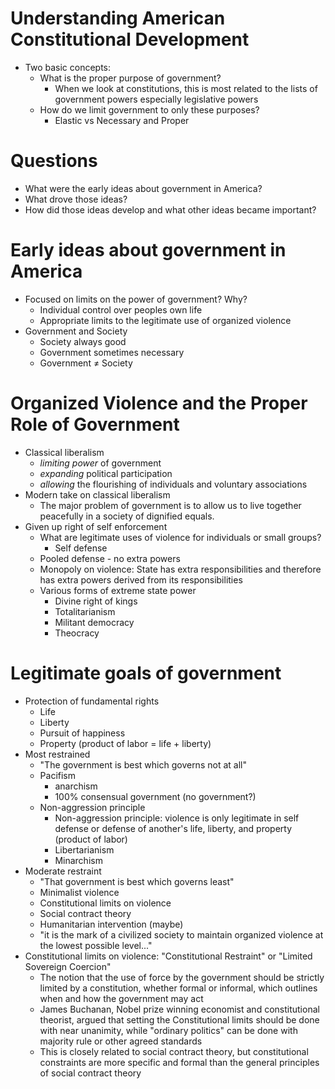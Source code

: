 # Understanding American Constitutional Development

- Two basic concepts:
	- What is the proper purpose of government?
		- When we look at constitutions, this is most related to the lists of government powers especially legislative powers
	- How do we limit government to only these purposes?
		- Elastic vs Necessary and Proper

# Questions

- What were the early ideas about government in America?
- What drove those ideas?
- How did those ideas develop and what other ideas became important?

# Early ideas about government in America

- Focused on limits on the power of government? Why?
	- Individual control over peoples own life
	- Appropriate limits to the legitimate use of organized violence
- Government and Society
	- Society always good
	- Government sometimes necessary
	- Government $\ne$ Society

# Organized Violence and the Proper Role of Government

- Classical liberalism
	- *limiting power* of government
	- *expanding* political participation
	- *allowing* the flourishing of individuals and voluntary associations
- Modern take on classical liberalism
	- The major problem of government is to allow us to live together peacefully in a society of dignified equals.
- Given up right of self enforcement
	- What are legitimate uses of violence for individuals or small groups?
		- Self defense
	- Pooled defense - no extra powers
	- Monopoly on violence: State has extra responsibilities and therefore has extra powers derived from its responsibilities
	- Various forms of extreme state power
		- Divine right of kings
		- Totalitarianism
		- Militant democracy
		- Theocracy

# Legitimate goals of government

- Protection of fundamental rights
	- Life
	- Liberty
	- Pursuit of happiness
	- Property (product of labor = life + liberty)
- Most restrained
	- "The government is best which governs not at all"
	- Pacifism
		- anarchism
		- 100% consensual government (no government?)
	- Non-aggression principle
		- Non-aggression principle: violence is only legitimate in self defense or defense of another's life, liberty, and property (product of labor)
		- Libertarianism
		- Minarchism
- Moderate restraint
	- "That government is best which governs least"
	- Minimalist violence
	- Constitutional limits on violence
	- Social contract theory
	- Humanitarian intervention (maybe)
	- "it is the mark of a civilized society to maintain organized violence at the lowest possible level..."
- Constitutional limits on violence: "Constitutional Restraint" or "Limited Sovereign Coercion"
	- The notion that the use of force by the government should be strictly limited by a constitution, whether formal or informal, which outlines when and how the government may act
	- James Buchanan, Nobel prize winning economist and constitutional theorist, argued that setting the Constitutional limits should be done with near unanimity, while "ordinary politics" can be done with majority rule or other agreed standards
	- This is closely related to social contract theory, but constitutional constraints are more specific and formal than the general principles of social contract theory